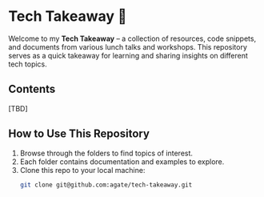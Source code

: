 # Tech Takeaway 🍱

Welcome to my **Tech Takeaway** – a collection of resources, code snippets, and documents from various lunch talks and workshops. This repository serves as a quick takeaway for learning and sharing insights on different tech topics.

## Contents

[TBD]

## How to Use This Repository

1. Browse through the folders to find topics of interest.
2. Each folder contains documentation and examples to explore.
3. Clone this repo to your local machine:
   ```bash
   git clone git@github.com:agate/tech-takeaway.git
   ```
